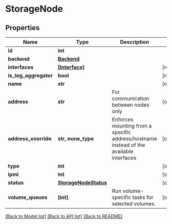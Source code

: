 # StorageNode


## Properties

Name | Type | Description | Notes
------------ | ------------- | ------------- | -------------
**id** | **int** |  | 
**backend** | [**Backend**](Backend.md) |  | 
**interfaces** | [**[Interface]**](Interface.md) |  | [readonly] 
**is_log_aggregator** | **bool** |  | [readonly] 
**name** | **str** |  | [optional] 
**address** | **str** | For communication between nodes only | [optional] 
**address_override** | **str, none_type** | Enforces mounting from a specific address/hostname instead of the available interfaces | [optional] 
**type** | **int** |  | [optional] 
**ipmi** | **int** |  | [optional] 
**status** | [**StorageNodeStatus**](StorageNodeStatus.md) |  | [optional] 
**volume_queues** | **[int]** | Run volume-specific tasks for selected volumes. | [optional] 

[[Back to Model list]](../#documentation-for-models) [[Back to API list]](../#documentation-for-api-endpoints) [[Back to README]](../)


